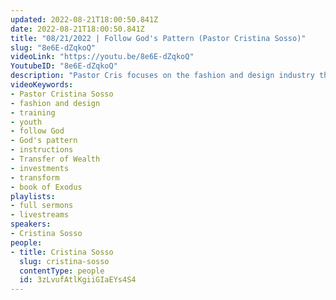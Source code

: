 ```yaml
---
updated: 2022-08-21T18:00:50.841Z
date: 2022-08-21T18:00:50.841Z
title: "08/21/2022 | Follow God's Pattern (Pastor Cristina Sosso)"
slug: "8e6E-dZqkoQ"
videoLink: "https://youtu.be/8e6E-dZqkoQ"
YoutubeID: "8e6E-dZqkoQ"
description: "Pastor Cris focuses on the fashion and design industry this morning and reflecting on the training that we had on Saturday. During the training, the youth followed the pattern they were given and kept going back to the teachers to make sure they were following instructions correctly. That is a good representation of how we should follow God. When we get instructions from God, we need to follow them to completion, then go back to God to make sure we are on the right path. For the Transfer of Wealth, God is going to give you the pattern that you need to follow. Your job is to follow instructions and continue to go back to God all the time. This sermon was delivered at Freedom Fellowship Church International in San Antonio, TX."
videoKeywords:
- Pastor Cristina Sosso
- fashion and design
- training
- youth
- follow God
- God's pattern
- instructions
- Transfer of Wealth
- investments
- transform
- book of Exodus
playlists:
- full sermons
- livestreams
speakers:
- Cristina Sosso
people:
- title: Cristina Sosso
  slug: cristina-sosso
  contentType: people
  id: 3zLvufAtlKgiiGIaEYs4S4
---
```

